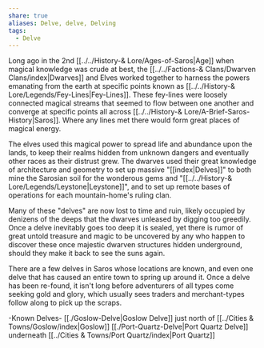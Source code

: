 ```yaml
---
share: true
aliases: Delve, delve, Delving
tags:
  - Delve
---
```


Long ago in the 2nd [[../../History-& Lore/Ages-of-Saros|Age]] when magical knowledge was crude at best, the [[../../Factions-& Clans/Dwarven Clans/index|Dwarves]] and Elves worked together to harness the powers emanating from the earth at specific points known as [[../../History-& Lore/Legends/Fey-Lines|Fey-Lines]]. These fey-lines were loosely connected magical streams that seemed to flow between one another and converge at specific points all across [[../../History-& Lore/A-Brief-Saros-History|Saros]]. Where any lines met there would form great places of magical energy.

The elves used this magical power to spread life and abundance upon the lands, to keep their realms hidden from unknown dangers and eventually other races as their distrust grew. The dwarves used their great knowledge of architecture and geometry to set up massive "[[index|Delves]]" to both mine the Sarosian soil for the wonderous gems and "[[../../History-& Lore/Legends/Leystone|Leystone]]", and to set up remote bases of operations for each mountain-home's ruling clan.

Many of these "delves" are now lost to time and ruin, likely occupied by denizens of the deeps that the dwarves unleased by digging too greedily. Once a delve inevitably goes too deep it is sealed, yet there is rumor of great untold treasure and magic to be uncovered by any who happen to discover these once majestic dwarven structures hidden underground, should they make it back to see the suns again.

There are a few delves in Saros whose locations are known, and even one delve that has caused an entire town to spring up around it. Once a delve has been re-found, it isn't long before adventurers of all types come seeking gold and glory, which usually sees traders and merchant-types follow along to pick up the scraps.

-Known Delves-
[[./Goslow-Delve|Goslow Delve]] just north of [[../Cities & Towns/Goslow/index|Goslow]]
[[./Port-Quartz-Delve|Port Quartz Delve]] underneath [[../Cities & Towns/Port Quartz/index|Port Quartz]]
